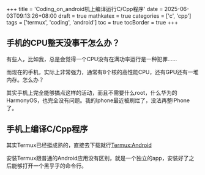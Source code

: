 +++
title = 'Coding_on_android机上编译运行C/Cpp程序'
date = 2025-06-03T09:13:26+08:00
draft = true
mathkatex = true
categories = ['c', 'cpp']
tags = ['termux', 'coding', 'android']
toc = true
tocBorder = true
+++

## 手机的CPU整天没事干怎么办？

有些人，比如我，总是会觉得一个CPU没有在满功率运行是一种犯罪……

而现在的手机，实际上非常强力，通常有8个核的高性能CPU，还有GPU还有一堆内存。怎么办？

其实手机上完全能够搞点这样的活动，而且不需要什么root，什么华为的HarmonyOS，也完全没有问题。我的Iphone最近被刷烂了，没法再整IPhone了。

## 手机上编译C/Cpp程序

其实Termux已经挺成熟的，直接去下载就行[Termux:Android](https://termux.dev)

安装Termux跟普通的Android应用没有区别，就是一个独立的app，安装好了之后能够打开一个黑乎乎的命令行。
